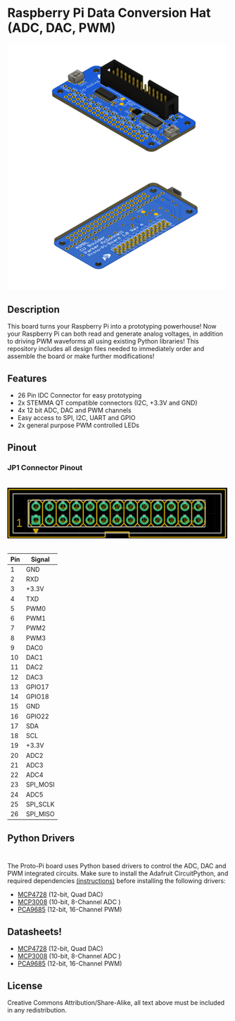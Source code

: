 # Raspberry Pi Data Conversion Hat (ADC, DAC, PWM)

<img src="Photos/Proto-Pi-Board-Top.png?raw=true" width="500px"><br/>
<img src="Photos/Proto-Pi-Board-Bottom.png?raw=true" width="500px"><br/>

## Description

This board turns your Raspberry Pi into a prototyping powerhouse!  Now your Raspberry Pi can both read and generate analog voltages, in addition to driving PWM waveforms all using existing Python libraries! This repository includes all design files needed to immediately order and assemble the board or make further modifications!

## Features

- 26 Pin IDC Connector for easy prototyping
- 2x STEMMA QT compatible connectors (I2C, +3.3V and GND)
- 4x 12 bit ADC, DAC and PWM channels
- Easy access to SPI, I2C, UART and GPIO
- 2x general purpose PWM controlled LEDs 

## Pinout

### JP1 Connector Pinout <br/> <br/>

<img src="Photos/Pin.png?raw=true" width="500px"><br/> <br/>

| Pin | Signal
| --- | --- |
|1	|GND|
|2	|RXD 
|3	|+3.3V 
|4	|TXD | 
|5	|PWM0
|6	|PWM1
|7	|PWM2
|8	|PWM3
|9	|DAC0
|10	|DAC1
|11	|DAC2
|12	|DAC3
|13	|GPIO17
|14	|GPIO18
|15	|GND
|16	|GPIO22
|17	|SDA
|18	|SCL
|19	|+3.3V
|20	|ADC2
|21	|ADC3
|22	|ADC4
|23	|SPI_MOSI
|24	|ADC5
|25	|SPI_SCLK
|26	|SPI_MISO

## Python Drivers <br/> <br/>

The Proto-Pi board uses Python based drivers to control the ADC, DAC and PWM integrated circuits.  Make sure to install the Adafruit CircuitPython, and required dependencies [(instructions)](https://learn.adafruit.com/circuitpython-on-raspberrypi-linux/installing-circuitpython-on-raspberry-pi) before installing the following drivers: 

- [MCP4728](https://github.com/adafruit/Adafruit_CircuitPython_MCP4728) (12-bit, Quad DAC)
- [MCP3008](https://pypi.org/project/adafruit-circuitpython-mcp3xxx/ )  (10-bit, 8-Channel ADC )
- [PCA9685](https://github.com/adafruit/Adafruit_CircuitPython_PCA9685) (12-bit, 16-Channel PWM)

## Datasheets!

- [MCP4728](http://ww1.microchip.com/downloads/en/devicedoc/22187e.pdf) (12-bit, Quad DAC)
- [MCP3008](https://ww1.microchip.com/downloads/en/DeviceDoc/21295d.pdf)  (10-bit, 8-Channel ADC )
- [PCA9685](https://www.nxp.com/docs/en/data-sheet/PCA9685.pdf) (12-bit, 16-Channel PWM)


## License

Creative Commons Attribution/Share-Alike, all text above must be included in any redistribution. 
